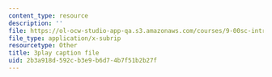 ```yaml
---
content_type: resource
description: ''
file: https://ol-ocw-studio-app-qa.s3.amazonaws.com/courses/9-00sc-introduction-to-psychology-fall-2011/2b3a918d592cb3e9b6d74b7f51b2b27f_lBU64nfe8nM.srt
file_type: application/x-subrip
resourcetype: Other
title: 3play caption file
uid: 2b3a918d-592c-b3e9-b6d7-4b7f51b2b27f
---
```

